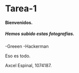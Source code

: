 # Tarea-1

#### **Bienvenidos.**

##### Hemos subido estas fotografías.

-Greeen
-Hackerman

Eso es todo.

Axcel Espinal, 1074187.

